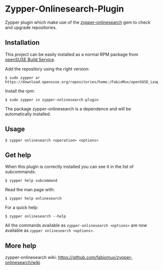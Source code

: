 # Zypper-Onlinesearch-Plugin
Zypper plugin which make use of the [zypper-onlinesearch](https://github.com/fabiomux/zypper-onlinesearch) gem
to check and upgrade repositories.

## Installation
This project can be easily installed as a normal RPM package from 
[openSUSE Build Service](https://build.opensuse.org/package/show/home:FabioMux/zypper-onlinesearch-plugin).

Add the repository using the right version:
```
$ sudo zypper ar https://download.opensuse.org/repositories/home:/FabioMux/openSUSE_Leap_15.1/home:FabioMux.repo
```

Install the rpm:
```
$ sudo zypper in zypper-onlinesearch-plugin
```

The package zypper-onlinesearch is a dependence and will be automatically installed.

## Usage
```
$ zypper onlinesearch <operation> <options>
```

## Get help
When this plugin is correctly installed you can see it in the list of subcommands:
```
$ zypper help subcommand
```

Read the man page with:
```
$ zypper help onlinesearch
```

For a quick help:
```
$ zypper onlinesearch --help
```

All the commands available as `zypper-onlinesearch <options>` are now available as `zypper onlinesearch <options>`.

## More help
zypper-onlinesearch wiki: https://github.com/fabiomux/zypper-onlinesearch/wiki
